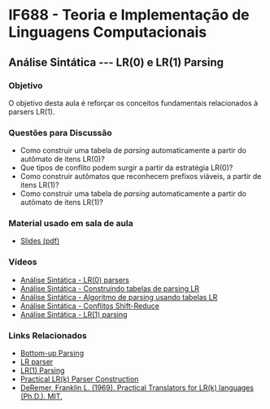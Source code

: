 # IF688 - Teoria e Implementação de Linguagens Computacionais

## Análise Sintática --- LR(0) e LR(1) Parsing

### Objetivo

O objetivo desta aula é reforçar os conceitos fundamentais relacionados à parsers LR(1).

### Questões para Discussão

- Como construir uma tabela de _parsing_ automaticamente a partir do autômato de itens LR(0)?
- Que tipos de conflito podem surgir a partir da estratégia LR(0)? 
- Como construir autômatos que reconhecem prefixos viáveis, a partir de itens LR(1)?
- Como construir uma tabela de _parsing_ automaticamente a partir do autômato de itens LR(1)?

### Material usado em sala de aula

- [Slides (pdf)](https://drive.google.com/file/d/1jQiS2fnOP8UFEJ5vjUgdxPGKZxMZH2_R/view?usp=sharing)

### Vídeos

- [Análise Sintática - LR(0) parsers](https://www.youtube.com/watch?v=d9QvTiDl9eI&list=PLHoVp5NAbKJacS1u8HDoQR6lp8mk6iHwJ&index=5)
- [Análise Sintática - Construindo tabelas de parsing LR](https://www.youtube.com/watch?v=BBFsBJjkjHo&list=PLHoVp5NAbKJacS1u8HDoQR6lp8mk6iHwJ&index=6)
- [Análise Sintática - Algoritmo de parsing usando tabelas LR](https://www.youtube.com/watch?v=WRLQWO7xg4Y&list=PLHoVp5NAbKJacS1u8HDoQR6lp8mk6iHwJ&index=7)
- [Análise Sintática - Conflitos Shift-Reduce](https://www.youtube.com/watch?v=4pYcDYqrPj8&list=PLHoVp5NAbKJacS1u8HDoQR6lp8mk6iHwJ&index=8)
- [Análise Sintática - LR(1) parsing](https://www.youtube.com/watch?v=07gZ5TxNjD4&list=PLHoVp5NAbKJacS1u8HDoQR6lp8mk6iHwJ&index=9)

### Links Relacionados

- [Bottom-up Parsing](https://en.wikipedia.org/wiki/Bottom-up_parsing)
- [LR parser](https://en.wikipedia.org/wiki/LR_parser)
- [LR(1) Parsing](https://en.wikipedia.org/wiki/Canonical_LR_parser)
- [Practical LR(k) Parser Construction](http://david.tribble.com/text/lrk_parsing.html)
- [DeRemer, Franklin L. (1969). Practical Translators for LR(k) languages (Ph.D.). MIT.](http://publications.csail.mit.edu/lcs/pubs/pdf/MIT-LCS-TR-065.pdf)